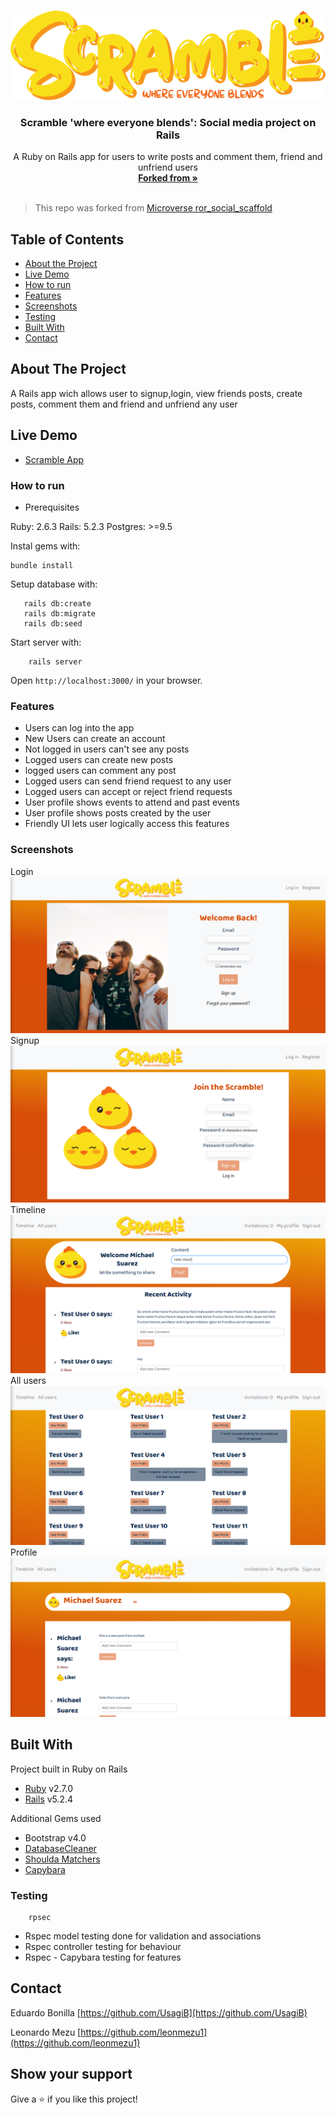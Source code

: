 
<br />
<p align="center">
  <a href="https://github.com/Usagib/ror-social-scaffold">
    <img src="app/assets/images/logo.png" alt="Logo">
  </a>

  <h3 align="center">Scramble 'where everyone blends': Social media project on Rails</h3>

  <p align="center">
    A Ruby on Rails app for users to write posts and comment them, friend and unfriend users
    <br />
    <a href="https://github.com/microverseinc/ror-social-scaffold"><strong>Forked from »</strong></a>
    <br />
    <br />
  </p>
</p>

> This repo was forked from [Microverse ror_social_scaffold](https://github.com/microverseinc/ror-social-scaffold)

<!-- TABLE OF CONTENTS -->
## Table of Contents

* [About the Project](#about-the-project)
* [Live Demo](#live-demo)
* [How to run](#how-to-run)
* [Features](#features)
* [Screenshots](#screenshots)
* [Testing](#testing)
* [Built With](#built-with)
* [Contact](#contact)

## About The Project

A Rails app wich allows user to signup,login, view friends posts, create posts, comment them and friend and unfriend any user

## Live Demo

* [Scramble App](https://scramble-rails.herokuapp.com)

### How to run


 - Prerequisites

Ruby: 2.6.3
Rails: 5.2.3
Postgres: >=9.5


Instal gems with:

```
bundle install
```

Setup database with:

```
   rails db:create
   rails db:migrate
   rails db:seed
```


Start server with:

```
    rails server
```

Open `http://localhost:3000/` in your browser.

### Features

* Users can log into the app
* New Users can create an account
* Not logged in users can't see any posts
* Logged users can create new posts
* logged users can comment any post
* Logged users can send friend request to any user
* Logged users can accept or reject friend requests
* User profile shows events to attend and past events
* User profile shows posts created by the user
* Friendly UI lets user logically access this features

### Screenshots
Login
 ![Login](img/sblogin.png)
Signup
 ![Signup](img/sbsignup.png)
Timeline
 ![Timeline](img/sbpostindex.png)
All users
 ![Users](img/sbuserindex.png)
Profile
 ![Profile](img/sbprofile.png)

## Built With
Project built in Ruby on Rails
* [Ruby](https://www.ruby-lang.org/en/) v2.7.0
* [Rails](https://rubyonrails.org/) v5.2.4

Additional Gems used
* Bootstrap v4.0
* [DatabaseCleaner](https://github.com/DatabaseCleaner/database_cleaner)
* [Shoulda Matchers](https://github.com/thoughtbot/shoulda-matchers)
* [Capybara](https://github.com/teamcapybara/capybara)


### Testing

```
    rpsec
```
* Rspec model testing done for validation and associations
* Rspec controller testing for behaviour
* Rspec - Capybara testing for features


## Contact

Eduardo Bonilla [https://github.com/UsagiB](https://github.com/UsagiB)

Leonardo Mezu [https://github.com/leonmezu1](https://github.com/leonmezu1)


## Show your support

Give a ⭐️ if you like this project!
